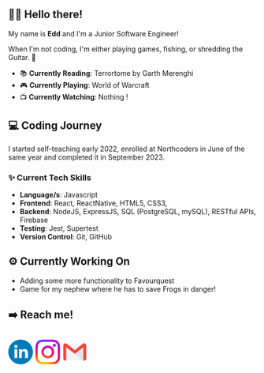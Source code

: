 ## 👋🏼 Hello there!

My name is **Edd** and I'm a Junior Software Engineer!

When I'm not coding, I'm either playing games, fishing, or shredding the Guitar. 🎸

- 📚 **Currently Reading**: Terrortome by Garth Merenghi
- 🎮 **Currently Playing**: World of Warcraft
- 📺 **Currently Watching**: Nothing !

## 💻 Coding Journey

I started self-teaching early 2022, enrolled at Northcoders in June of the same year and completed it in September 2023.

### ✨ Current Tech Skills

- **Language/s**: Javascript
- **Frontend**: React, ReactNative, HTML5, CSS3,
- **Backend**: NodeJS, ExpressJS, SQL (PostgreSQL, mySQL), RESTful APIs, Firebase
- **Testing**: Jest, Supertest
- **Version Control**: Git, GitHub

## ⚙️ Currently Working On

- Adding some more functionality to Favourquest
- Game for my nephew where he has to save Frogs in danger!

## ➡️ Reach me!

## [<img src="/Socials/linkedin.png" width="50" height="50">](https://www.linkedin.com/in/edd-connolly/) [<img src="/Socials/instagram.png" width="50" height="50">](https://www.instagram.com/eggaholic/) [<img src="/Socials/email.png" width="50" height="50">](mailto:eddconnolly905@msn.com)
